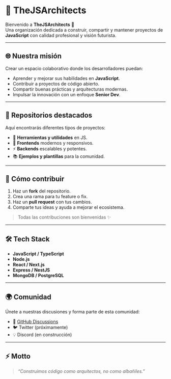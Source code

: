 # 👾 TheJSArchitects

Bienvenido a **TheJSArchitects** 🚀  
Una organización dedicada a construir, compartir y mantener proyectos de **JavaScript** con calidad profesional y visión futurista.

---

## 🌐 Nuestra misión
Crear un espacio colaborativo donde los desarrolladores puedan:
- Aprender y mejorar sus habilidades en **JavaScript**.
- Contribuir a proyectos de código abierto.
- Compartir buenas prácticas y arquitecturas modernas.
- Impulsar la innovación con un enfoque **Senior Dev**.

---

## 📂 Repositorios destacados
Aquí encontrarás diferentes tipos de proyectos:
- 🔧 **Herramientas y utilidades** en JS.  
- 🎨 **Frontends** modernos y responsivos.  
- ⚡ **Backends** escalables y potentes.  
- 📚 **Ejemplos y plantillas** para la comunidad.  

---

## 🤝 Cómo contribuir
1. Haz un **fork** del repositorio.  
2. Crea una rama para tu feature o fix.  
3. Haz un **pull request** con tus cambios.  
4. Comparte tus ideas y ayuda a mejorar el ecosistema.  

> Todas las contribuciones son bienvenidas ✨

---

## 🛠️ Tech Stack
- **JavaScript / TypeScript**
- **Node.js**
- **React / Next.js**
- **Express / NestJS**
- **MongoDB / PostgreSQL**

---

## 🌍 Comunidad
Únete a nuestras discusiones y forma parte de esta comunidad:  
- 💬 [GitHub Discussions](https://github.com/orgs/TheJSArchitects/discussions)  
- 🐦 Twitter (próximamente)  
- 💡 Discord (en construcción)  

---

## ⚡ Motto
> *“Construimos código como arquitectos, no como albañiles.”*
